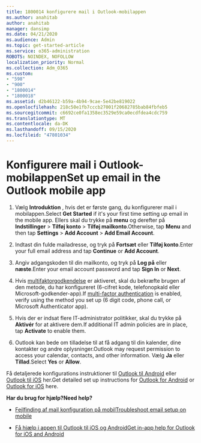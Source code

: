```yaml
---
title: 1800014 konfigurere mail i Outlook-mobilappen
ms.author: anahitab
author: anahitab
manager: dansimp
ms.date: 04/21/2020
ms.audience: Admin
ms.topic: get-started-article
ms.service: o365-administration
ROBOTS: NOINDEX, NOFOLLOW
localization_priority: Normal
ms.collection: Adm_O365
ms.custom:
- "598"
- "900"
- "1800014"
- "1800018"
ms.assetid: d2b46122-b59a-4b94-9cae-5e42be819022
ms.openlocfilehash: 218c50e1fb7cccb27001f20682785bab84fbfeb5
ms.sourcegitcommit: c6692ce0fa1358ec3529e59ca0ecdfdea4cdc759
ms.translationtype: MT
ms.contentlocale: da-DK
ms.lasthandoff: 09/15/2020
ms.locfileid: "47801034"
---
```

# <a name="set-up-email-in-the-outlook-mobile-app"></a><span data-ttu-id="33619-102">Konfigurere mail i Outlook-mobilappen</span><span class="sxs-lookup"><span data-stu-id="33619-102">Set up email in the Outlook mobile app</span></span>

1. <span data-ttu-id="33619-103">Vælg **Introduktion** , hvis det er første gang, du konfigurerer mail i mobilappen.</span><span class="sxs-lookup"><span data-stu-id="33619-103">Select **Get Started** if it's your first time setting up email in the mobile app.</span></span> <span data-ttu-id="33619-104">Ellers skal du trykke på **menu** og derefter på **Indstillinger** \> **Tilføj konto** \> **Tilføj mailkonto**.</span><span class="sxs-lookup"><span data-stu-id="33619-104">Otherwise, tap **Menu** and then tap **Settings** \> **Add Account** \> **Add Email Account**.</span></span>

2. <span data-ttu-id="33619-105">Indtast din fulde mailadresse, og tryk på **Fortsæt** eller **Tilføj konto**.</span><span class="sxs-lookup"><span data-stu-id="33619-105">Enter your full email address and tap **Continue** or **Add Account**.</span></span>

3. <span data-ttu-id="33619-106">Angiv adgangskoden til din mailkonto, og tryk på **Log på** eller **næste**.</span><span class="sxs-lookup"><span data-stu-id="33619-106">Enter your email account password and tap **Sign In** or **Next**.</span></span>

4. <span data-ttu-id="33619-107">Hvis [multifaktorgodkendelse](https://docs.microsoft.com/microsoft-365/admin/security-and-compliance/set-up-multi-factor-authentication) er aktiveret, skal du bekræfte brugen af den metode, du har konfigureret (6-cifret kode, telefonopkald eller Microsoft-godkender-app).</span><span class="sxs-lookup"><span data-stu-id="33619-107">If [multi-factor authentication](https://docs.microsoft.com/microsoft-365/admin/security-and-compliance/set-up-multi-factor-authentication) is enabled, verify using the method you set up (6 digit code, phone call, or Microsoft Authenticator app).</span></span>

5. <span data-ttu-id="33619-108">Hvis der er indsat flere IT-administrator politikker, skal du trykke på **Aktivér** for at aktivere dem.</span><span class="sxs-lookup"><span data-stu-id="33619-108">If additional IT admin policies are in place, tap **Activate** to enable them.</span></span>

6. <span data-ttu-id="33619-109">Outlook kan bede om tilladelse til at få adgang til din kalender, dine kontakter og andre oplysninger.</span><span class="sxs-lookup"><span data-stu-id="33619-109">Outlook may request permission to access your calendar, contacts, and other information.</span></span> <span data-ttu-id="33619-110">Vælg **Ja** eller **Tillad**.</span><span class="sxs-lookup"><span data-stu-id="33619-110">Select **Yes** or **Allow**.</span></span>

<span data-ttu-id="33619-111">Få detaljerede konfigurations instruktioner til [Outlook til Android](https://support.office.com/article/886db551-8dfa-4fd5-b835-f8e532091872.aspx) eller [Outlook til iOS](https://support.office.com/article/b2de2161-cc1d-49ef-9ef9-81acd1c8e234.aspx) her.</span><span class="sxs-lookup"><span data-stu-id="33619-111">Get detailed set up instructions for [Outlook for Android](https://support.office.com/article/886db551-8dfa-4fd5-b835-f8e532091872.aspx) or [Outlook for iOS](https://support.office.com/article/b2de2161-cc1d-49ef-9ef9-81acd1c8e234.aspx) here.</span></span>
  
 <span data-ttu-id="33619-112">**Har du brug for hjælp?**</span><span class="sxs-lookup"><span data-stu-id="33619-112">**Need help?**</span></span>
  
- [<span data-ttu-id="33619-113">Fejlfinding af mail konfiguration på mobil</span><span class="sxs-lookup"><span data-stu-id="33619-113">Troubleshoot email setup on mobile</span></span>](https://support.office.com/article/a264ef01-9c88-48fb-9285-7017e4f31f02.aspx)

- [<span data-ttu-id="33619-114">Få hjælp i appen til Outlook til iOS og Android</span><span class="sxs-lookup"><span data-stu-id="33619-114">Get in-app help for Outlook for iOS and Android</span></span>](https://support.office.com/article/218a22d1-9fa5-4889-b689-de1c63493243.aspx#ID0EAABAAA=Contact_Support)
